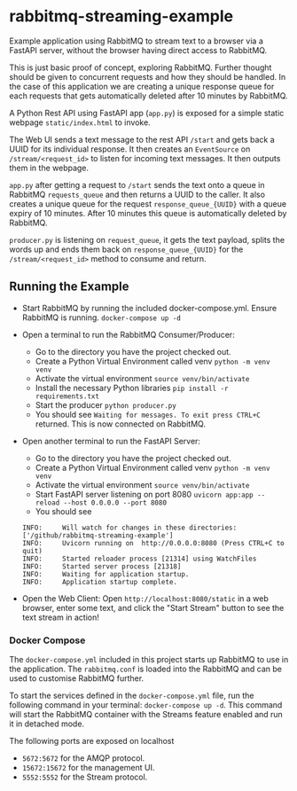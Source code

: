 # rabbitmq-streaming-example
Example application using RabbitMQ to stream text to a browser via a FastAPI server, without the browser having direct access to RabbitMQ.

This is just basic proof of concept, exploring RabbitMQ. Further thought should be given to concurrent requests and how they should be handled. In the case of this application we are creating a unique response queue for each requests that gets automatically deleted after 10 minutes by RabbitMQ.

A Python Rest API using FastAPI app (`app.py`) is exposed for a simple static webpage `static/index.html` to invoke.

The Web UI sends a text message to the rest API `/start` and gets back a UUID for its individual response. It then creates an `EventSource` on `/stream/<request_id>` to listen for incoming text messages. It then outputs them in the webpage.

`app.py` after getting a request to `/start` sends the text onto a queue in RabbitMQ `requests_queue` and then returns a UUID to the caller. It also creates a unique queue for the request `response_queue_{UUID}` with a queue expiry of 10 minutes. After 10 minutes this queue is automatically deleted by RabbitMQ.

`producer.py` is listening on `request_queue`, it gets the text payload, splits the words up and ends them back on `response_queue_{UUID}` for the `/stream/<request_id>` method to consume and return.

## Running the Example
* Start RabbitMQ by running the included docker-compose.yml. Ensure RabbitMQ is running. `docker-compose up -d`


* Open a terminal to run the RabbitMQ Consumer/Producer:
  * Go to the directory you have the project checked out.
  * Create a Python Virtual Environment called venv `python -m venv venv`
  * Activate the virtual environment `source venv/bin/activate`
  * Install the necessary Python libraries `pip install -r requirements.txt`
  * Start the producer `python producer.py`
  * You should see `Waiting for messages. To exit press CTRL+C` returned. This is now connected on RabbitMQ.


* Open another terminal to run the FastAPI Server:
  * Go to the directory you have the project checked out.
  * Create a Python Virtual Environment called venv `python -m venv venv`
  * Activate the virtual environment `source venv/bin/activate`
  * Start FastAPI server listening on port 8080 `uvicorn app:app --reload --host 0.0.0.0 --port 8080`
  * You should see
  ```
  INFO:     Will watch for changes in these directories: ['/github/rabbitmq-streaming-example']
  INFO:     Uvicorn running on  http://0.0.0.0:8080 (Press CTRL+C to quit)
  INFO:     Started reloader process [21314] using WatchFiles
  INFO:     Started server process [21318]
  INFO:     Waiting for application startup.
  INFO:     Application startup complete.
  ```

* Open the Web Client: Open `http://localhost:8080/static` in a web browser, enter some text, and click the "Start Stream" button to see the text stream in action!

### Docker Compose
The `docker-compose.yml` included in this project starts up RabbitMQ to use in the application. The `rabbitmq.conf` is loaded into the RabbitMQ and can be used to customise RabbitMQ further.

To start the services defined in the `docker-compose.yml` file, run the following command in your terminal:
`docker-compose up -d`. This command will start the RabbitMQ container with the Streams feature enabled and run it in detached mode.

The following ports are exposed on localhost
* `5672:5672` for the AMQP protocol.
* `15672:15672` for the management UI.
* `5552:5552` for the Stream protocol.
